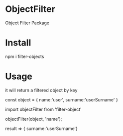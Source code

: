 # ObjectFilter

Object Filter Package

# Install

npm i filter-objects

# Usage


it will return a filtered object by key


const object = {
name:'user',
surname:'userSurname'
}

import objectFilter from 'filter-object'

objectFilter(object, 'name');

result => { surname:'userSurname'}

